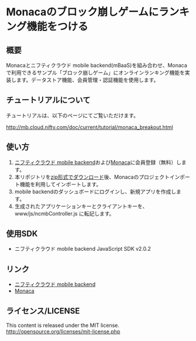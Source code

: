 # Monacaのブロック崩しゲームにランキング機能をつける

## 概要

Monacaとニフティクラウド mobile backend(mBaaS)を組み合わせ、Monacaで利用できるサンプル「ブロック崩しゲーム」にオンラインランキング機能を実装します。データストア機能、会員管理・認証機能を使用します。

## チュートリアルについて

チュートリアルは、以下のページにてご覧いただけます。

http://mb.cloud.nifty.com/doc/current/tutorial/monaca_breakout.html

## 使い方
1. [ニフティクラウド mobile backend](http://mb.cloud.nifty.com/)および[Monaca](https://ja.monaca.io/)に会員登録（無料）します。
1. 本リポジトリを[zip形式でダウンロード](https://github.com/winterwind26/monaca_mbaas_breakout/archive/master.zip)後、Monacaのプロジェクトインポート機能を利用してインポートします。
1. mobile backendのダッシュボードにログインし、新規アプリを作成します。
1. 生成されたアプリケーションキーとクライアントキーを、 www/js/ncmbController.js に転記します。

## 使用SDK
- ニフティクラウド mobile backend JavaScript SDK v2.0.2

## リンク
- [ニフティクラウド mobile backend](http://mb.cloud.nifty.com/)
- [Monaca](https://ja.monaca.io/)

## ライセンス/LICENSE
This content is released under the MIT license.
http://opensource.org/licenses/mit-license.php

